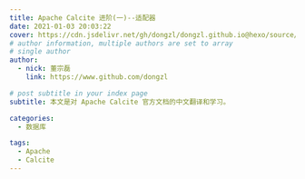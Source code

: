 ```yaml
---
title: Apache Calcite 进阶(一)--适配器
date: 2021-01-03 20:03:22
cover: https://cdn.jsdelivr.net/gh/dongzl/dongzl.github.io@hexo/source/images/cover/calcite_study.png
# author information, multiple authors are set to array
# single author
author:
  - nick: 董宗磊
    link: https://www.github.com/dongzl

# post subtitle in your index page
subtitle: 本文是对 Apache Calcite 官方文档的中文翻译和学习。

categories: 
  - 数据库

tags: 
  - Apache
  - Calcite
---
```

